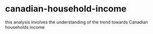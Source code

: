 # canadian-household-income
 this analysis involves the understanding of the trend towards Canadian households income
